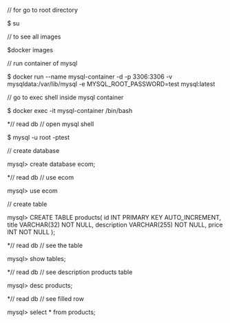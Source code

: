 
// for go to root directory

$ su

// to see all images

$docker images

// run container of mysql 

$ docker run --name mysql-container -d -p 3306:3306 -v mysqldata:/var/lib/mysql -e MYSQL_ROOT_PASSWORD=test mysql:latest

// go to exec shell inside mysql container

$ docker exec -it mysql-container /bin/bash

*// read db // open mysql shell

$ mysql -u root -ptest

// create database

mysql> create database ecom;

*// read db // use ecom

mysql> use ecom

// create table

mysql> CREATE TABLE products(
    id INT PRIMARY KEY AUTO_INCREMENT,
    title VARCHAR(32) NOT NULL,
    description VARCHAR(255) NOT NULL,
    price INT NOT NULL
    );

*// read db // see the table

mysql> show tables;

*// read db // see description products table

mysql> desc products;

*// read db // see filled row

mysql> select * from products;



